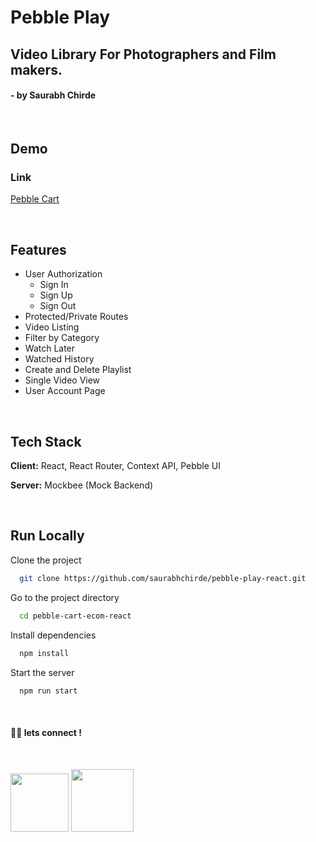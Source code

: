 # Pebble Play

## Video Library For Photographers and Film makers.

#### - by Saurabh Chirde

</br>

## Demo

### Link

[Pebble Cart](https://pebbleplay.netlify.app/)

</br>

## Features

- User Authorization
  - Sign In
  - Sign Up
  - Sign Out
- Protected/Private Routes
- Video Listing
- Filter by Category
- Watch Later
- Watched History
- Create and Delete Playlist
- Single Video View
- User Account Page

</br>

## Tech Stack

**Client:** React, React Router, Context API, Pebble UI

**Server:** Mockbee (Mock Backend)

</br>

## Run Locally

Clone the project

```bash
  git clone https://github.com/saurabhchirde/pebble-play-react.git
```

Go to the project directory

```bash
  cd pebble-cart-ecom-react
```

Install dependencies

```bash
  npm install
```

Start the server

```bash
  npm run start
```

<br>

#### 👨‍💻 lets connect !

<br>

<a href="https://twitter.com/saurabhchirde"><img src="https://img.shields.io/badge/Twitter-1DA1F2?style=for-the-badge&logo=twitter&logoColor=white" width="93px"/></a>
<a href="https://www.linkedin.com/in/saurabhchirde/"><img src="https://img.shields.io/badge/LinkedIn-0077B5?style=for-the-badge&logo=linkedin&logoColor=white" width="100px"/></a>
